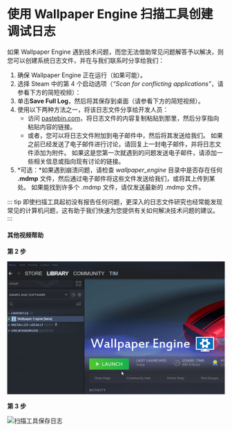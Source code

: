 # 使用 Wallpaper Engine 扫描工具创建调试日志

如果 Wallpaper Engine 遇到技术问题，而您无法借助常见问题解答予以解决，则您可以创建系统日志文件，并在与我们联系时分享给我们：

1. 确保 Wallpaper Engine 正在运行（如果可能）。
2. 选择 Steam 中的第 4 个启动选项（*“Scan for conflicting applications”*，请参看下方的简短视频）：
3. 单击**Save Full Log**，然后将其保存到桌面（请参看下方的简短视频）。
4. 使用以下两种方法之一，将该日志文件分享给开发人员：
    * 访问 [pastebin.com](https://pastebin.com/)，将日志文件的内容复制粘贴到那里，然后分享指向粘贴内容的链接。
    * 或者，您可以将日志文件附加到电子邮件中，然后将其发送给我们。 如果之前已经发送了电子邮件进行讨论，请回复上一封电子邮件，并将日志文件添加为附件。 如果这是您第一次就遇到的问题发送电子邮件，请添加一些相关信息或指向现有讨论的链接。
5. *可选：*如果遇到崩溃问题，请检查 *wallpaper_engine* 目录中是否存在任何 **.mdmp** 文件，然后通过电子邮件将这些文件发送给我们，或将其上传到某处。 如果能找到许多个 .mdmp 文件，请仅发送最新的 .mdmp 文件。

::: tip
即使扫描工具起初没有报告任何问题，更深入的日志文件研究也经常能发现常见的计算机问题，这有助于我们快速为您提供有关如何解决技术问题的建议。
:::

#### 其他视频帮助

**第 2 步**

![扫描工具启动选项](./scantoollaunch.gif)

**第 3 步**

![扫描工具保存日志](./scantoolsave.gif)
